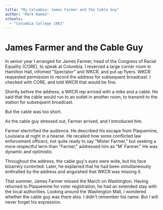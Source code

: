 ```yaml
---
title: "My Columbia: James Farmer and the Cable Guy"
author: "Mark Ramee"
schools:
  - "Columbia College 1963"
---
```


# James Farmer and the Cable Guy

In senior year I arranged for James Farmer, head of the Congress of Racial Equality (CORE), to speak at Columbia.  I reserved a large corner room in Hamilton Hall, infomed "Spectator" and WKCR, and put up flyers.   WKCR requested permission to record the address for subsequent broadcast.  I checked with CORE, and told WKCR that would be fine.

Shortly before the address, a WKCR rep arrived with a mike and a cable.  He said that the cable would run to an outlet in another room, to transmit to the station for subsequent broadcast.

But the cable was too short.

As the cable guy stressed out, Farmer arrived, and I introduced him.

Farmer electrified the audience.  He described his escape from Plaquemine, Louisiana at night in a hearse.  He recalled how some conflicted law enforcement officers, not quite ready to say "Mister Farmer," but seeking a more respectful term than "Farmer," addressed him as "M' Farmer."  He was dynamic and optimistic.

Throughout the address, the cable guy's eyes were wide, but his face bizarrely contorted.  Later, he explained that he had been simultaneously enthralled by the address and anguished that WKCR was missing it.

That summer, James Farmer missed the March on Washington.  Having returned to Plaquemine for voter registration, he had an extended stay with the local authorities.  Looking around the Washington Mall, I wondered whether the cable guy was there also.  I didn't remember his name.  But I will never forget his expression.
